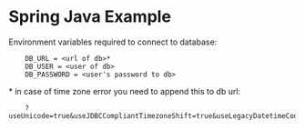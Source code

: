 # Spring Java Example


Environment variables required to connect to database:
```
    DB_URL = <url of db>*
    DB_USER = <user of db>
    DB_PASSWORD = <user's password to db> 
```

\* in case of time zone error you need to append this to db url:
```
    ?useUnicode=true&useJDBCCompliantTimezoneShift=true&useLegacyDatetimeCode=false&serverTimezone=UTC&useSSL=false&allowPublicKeyRetrieval=true
``` 
